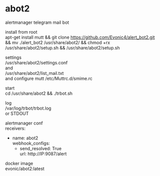 # abot2
  
alertmanager telegram mail bot  
  
install from root  
apt-get install mutt && git clone https://github.com/Evonic4/alert_bot2.git && mv ./alert_bot2 /usr/share/abot2/ && chmod +rx /usr/share/abot2/setup.sh && /usr/share/abot2/setup.sh  
  
settings  
/usr/share/abot2/settings.conf  
and  
/usr/share/abot2/list_mail.txt  
and configure mutt /etc/Muttrc.d/smime.rc  
  
start  
cd /usr/share/abot2 && ./trbot.sh  
  
log  
/var/log/trbot/trbot.log  
or STDOUT  
  
alertmanager conf  
receivers:  
  - name: abot2  
    webhook_configs:  
    - send_resolved: True  
      url: http://IP:9087/alert  
  
docker image  
evonic/abot2:latest  
  